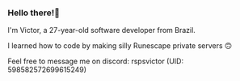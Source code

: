 ### Hello there!👋
I'm Victor, a 27-year-old software developer from Brazil.

I learned how to code by making silly Runescape private servers 🙃

Feel free to message me on discord: rspsvictor (UID: 598582572699615249)
